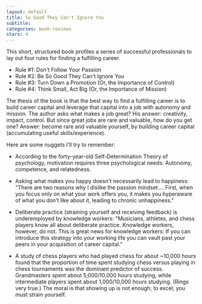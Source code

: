 ```yaml
---
layout: default
title: So Good They Can't Ignore You
subtitle:
categories: book-reviews
stars: 4
---
```


This short, structured book profiles a series of successful professionals to lay out four rules for finding a fulfilling career.

* Rule #1: Don't Follow Your Passion
* Rule #2: Be So Good They Can't Ignore You
* Rule #3: Turn Down a Promotion (Or, the Importance of Control)
* Rule #4: Think Small, Act Big (Or, the Importance of Mission)

The thesis of the book is that the best way to find a fulfilling career is to build career capital and leverage that capital into a job with autonomy and mission. The author asks what makes a job great? His answer: creativity, impact, control. But since great jobs are rare and valuable, how do you get one? Answer: become rare and valuable yourself, by building career capital (accumulating useful skills/experience).

Here are some nuggets I'll try to remember:

* According to the forty-year-old Self-Determination Theory of psychology, motivation requires three psychological needs: Autonomy, competence, and relatedness.

* Asking what makes you happy doesn't necessarily lead to happiness: "There are two reasons why I dislike the passion mindset.... First, when you focus only on what your work offers you, it makes you hyperaware of what you don’t like about it, leading to chronic unhappiness."

* Deliberate practice (straining yourself and receiving feedback) is underemployed by knowledge workers: "Musicians, athletes, and chess players know all about deliberate practice. Knowledge workers, however, do not. This is great news for knowledge workers: If you can introduce this strategy into your working life you can vault past your peers in your acquisition of career capital." 

* A study of chess players who had played chess for about ~10,000 hours found that the proportion of time spent studying chess versus playing in chess tournaments was the dominant predictor of success. Grandmasters spent about 5,000/10,000 hours studying, while intermediate players spent about 1,000/10,000 hours studying. (Rings very true.) The moral is that showing up is not enough; to excel, you must strain yourself.